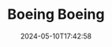 ---
title: Boeing Boeing
Theatre: Alhambra Theatre & Dining
Venue: Alhambra Theatre
date: 2024-05-10T17:42:58
opening_date: 2024-05-23
closing_date: 2024-06-16
showtimes:
  - 2024-05-23 12:00:00
  - 2024-05-23 18:00:00
  - 2024-05-24 17:45:00
  - 2024-05-25 12:00:00
  - 2024-05-25 18:00:00
  - 2024-05-26 12:00:00
  - 2024-05-26 18:00:00
  - 2024-05-28 18:00:00
  - 2024-05-29 18:00:00
  - 2024-05-30 18:00:00
  - 2024-05-31 18:00:00
  - 2024-06-01 12:00:00
  - 2024-06-01 18:00:00
  - 2024-06-02 12:00:00
  - 2024-06-02 18:00:00
  - 2024-06-05 18:00:00
  - 2024-06-06 18:00:00
  - 2024-06-07 18:00:00
  - 2024-06-08 12:00:00
  - 2024-06-08 18:00:00
  - 2024-06-09 12:00:00
  - 2024-06-09 18:00:00
  - 2024-06-11 18:00:00
  - 2024-06-12 18:00:00
  - 2024-06-13 18:00:00
  - 2024-06-14 18:00:00
  - 2024-06-15 12:00:00
  - 2024-06-15 18:00:00
  - 2024-06-16 12:00:00
  - 2024-06-16 18:00:00
featured_image: 2024-Boeing-Boeing.webp
featured_image_alt: Poster for Boeing Boeing
featured_image_caption: Poster for 'Boeing Boeing'
featured_image_attr: Alhambra Theatre & Dining
featured_image_attr_link: 
playbill:
Website: 
Tickets: https://sales.alhambrajax.com/100/tickets.shows.html?playID=1457&code=WWW&qty_target=0
show_details: 
cast:
- Gloria: Natalie Drake
- Bernard: Thad Walker
- Bertha: Lisa Valdini Booth
- Robert: Rodney Holmes
- Gabriella: Allyson Rosenblum
- Gretchen: Jessie Clontz
understudies:
- Bertha, Gloria: Layla Thurman
- Bernard, Robert: Will Wiley
crew:
- Executive Producer: Tod Booth
- Director: Tod Booth
- Vice President of Production: Shain Stroff
- Production Manager: Erick Ariel Sureda
- Company Manager: Lisa Valdini Booth
- Set Designer: Dave Dionne
- Costume Designer: Taylor Barnett
- Set Construction: 
  - Ian Black
  - Kenny Holderfield
- Lighting Designer: Johnny Pettegrew
- Sound Designer: Eric Sullivan
- Sound Engineer: Carly Meyer
- Wardrobe: 
  - Layla Thurman
  - Allie Kangas
- Wig Designer: Layla Thurman
- Lighting Technician: Johnny Pettegrew
- Property Manager: Patti Eyler
- Assistant Stage Managers:
  - Sarah Brace
  - Melvin Nash II
orchestra:
---